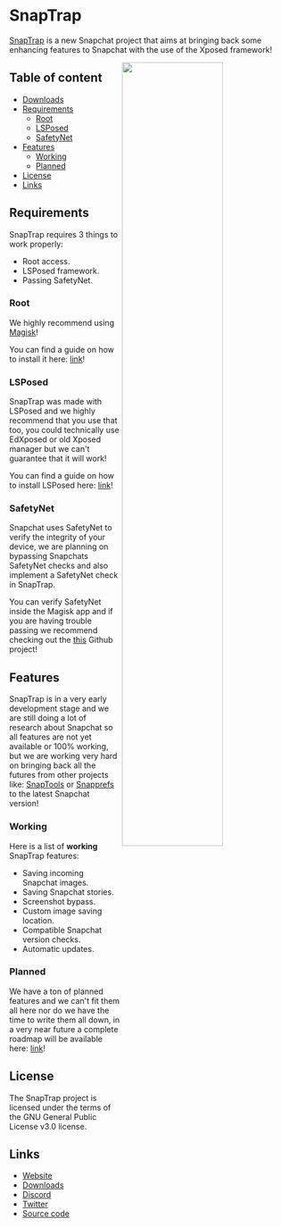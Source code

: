 # SnapTrap

[SnapTrap](https://snaptrap.io) is a new Snapchat project that aims at bringing back some enhancing features to Snapchat with the use of the Xposed framework!

<img align="right" src="https://snaptrap.io/images/snaptrap-screenshot.png" height="60%">

## Table of content

- [Downloads](https://snaptrap.io/downloads.html)
- [Requirements](#requirements)
    - [Root](#root)
    - [LSPosed](#lsposed)
	- [SafetyNet](#safetynet)
- [Features](#features)
    - [Working](#working)
    - [Planned](#planned)
- [License](#license)
- [Links](#links)

## Requirements

SnapTrap requires 3 things to work properly:

- Root access.
- LSPosed framework.
- Passing SafetyNet.

### Root

We highly recommend using [Magisk](https://github.com/topjohnwu/Magisk)!

You can find a guide on how to install it here: [link](https://topjohnwu.github.io/Magisk/install.html)!

### LSPosed

SnapTrap was made with LSPosed and we highly recommend that you use that too, you could technically use EdXposed or old Xposed manager but we can't guarantee that it will work!

You can find a guide on how to install LSPosed here: [link](https://github.com/LSPosed/LSPosed#install)!

### SafetyNet

Snapchat uses SafetyNet to verify the integrity of your device, we are planning on bypassing Snapchats SafetyNet checks and also implement a SafetyNet check in SnapTrap.

You can verify SafetyNet inside the Magisk app and if you are having trouble passing we recommend checking out the [this](https://github.com/kdrag0n/safetynet-fix) Github project!

## Features

SnapTrap is in a very early development stage and we are still doing a lot of research about Snapchat so all features are not yet available or 100% working, but we are working very hard on bringing back all the futures from other projects like: [SnapTools](https://github.com/jaqxues/SnapTools/) or [Snapprefs](https://github.com/marzika/Snapprefs) to the latest Snapchat version!

### Working

Here is a list of **working** SnapTrap features:

* Saving incoming Snapchat images.
* Saving Snapchat stories.
* Screenshot bypass.
* Custom image saving location.
* Compatible Snapchat version checks.
* Automatic updates.


### Planned

We have a ton of planned features and we can't fit them all here nor do we have the time to write them all down, in a very near future a complete roadmap will be available here: [link]()!


## License

The SnapTrap project is licensed under the terms of the GNU General Public License v3.0 license.

## Links

* [Website](https://snaptrap.io)
* [Downloads](https://snaptrap.io/downloads.html)
* [Discord](https://discord.gg/invite/tuA4Q4UYDh)
* [Twitter](https://twitter.com/theravengrey)
* [Source code](https://github.com/TheGreyRaven/SnapTrap)